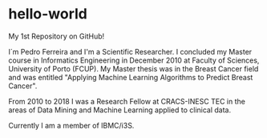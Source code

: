 # hello-world
My 1st Repository on GitHub!


I´m Pedro Ferreira and I'm a Scientific Researcher. I concluded my Master course in Informatics Engineering in December 2010 at Faculty of Sciences, University of Porto (FCUP). My Master thesis was in the Breast Cancer field and was entitled "Applying Machine Learning Algorithms to Predict Breast Cancer".

From 2010 to 2018 I was a Research Fellow at CRACS-INESC TEC in the areas of Data Mining and Machine Learning applied to clinical data.

Currently I am a member of IBMC/i3S.

